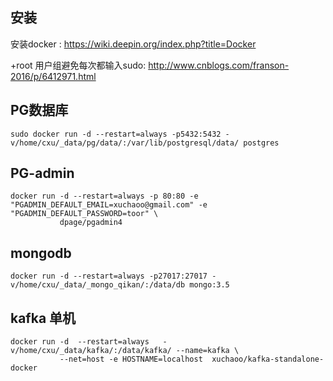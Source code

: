 ## 安装
安装docker : https://wiki.deepin.org/index.php?title=Docker

+root 用户组避免每次都输入sudo: http://www.cnblogs.com/franson-2016/p/6412971.html

## PG数据库
```shell
sudo docker run -d --restart=always -p5432:5432 -v/home/cxu/_data/pg/data/:/var/lib/postgresql/data/ postgres
```
## PG-admin
```shell
docker run -d --restart=always -p 80:80 -e "PGADMIN_DEFAULT_EMAIL=xuchaoo@gmail.com" -e "PGADMIN_DEFAULT_PASSWORD=toor" \
           dpage/pgadmin4
```


## mongodb
```shell
docker run -d --restart=always -p27017:27017 -v/home/cxu/_data/_mongo_qikan/:/data/db mongo:3.5
```
## kafka 单机
```shell
docker run -d  --restart=always   -v/home/cxu/_data/kafka/:/data/kafka/ --name=kafka \
           --net=host -e HOSTNAME=localhost  xuchaoo/kafka-standalone-docker
```


